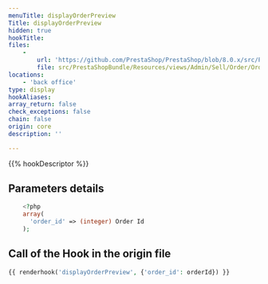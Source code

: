 ```yaml
---
menuTitle: displayOrderPreview
Title: displayOrderPreview
hidden: true
hookTitle: 
files:
    -
        url: 'https://github.com/PrestaShop/PrestaShop/blob/8.0.x/src/PrestaShopBundle/Resources/views/Admin/Sell/Order/Order/preview.html.twig'
        file: src/PrestaShopBundle/Resources/views/Admin/Sell/Order/Order/preview.html.twig
locations:
    - 'back office'
type: display
hookAliases: 
array_return: false
check_exceptions: false
chain: false
origin: core
description: ''

---
```


{{% hookDescriptor %}}

## Parameters details

```php
    <?php
    array(
      'order_id' => (integer) Order Id
    );
```

## Call of the Hook in the origin file

```php
{{ renderhook('displayOrderPreview', {'order_id': orderId}) }}
```
